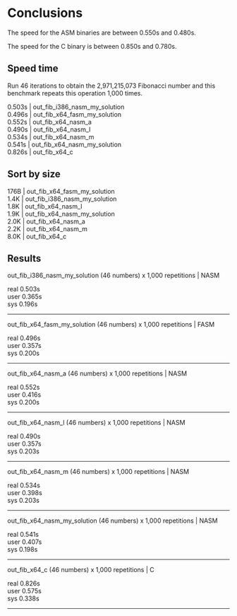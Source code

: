 # Conclusions

The speed for the ASM binaries are between 0.550s and 0.480s.

The speed for the C binary is between 0.850s and 0.780s.


## Speed time

Run 46 iterations to obtain the 2,971,215,073 Fibonacci number and
this benchmark repeats this operation 1,000 times.

0.503s | out_fib_i386_nasm_my_solution <br>
0.496s | out_fib_x64_fasm_my_solution <br>
0.552s | out_fib_x64_nasm_a <br>
0.490s | out_fib_x64_nasm_l <br>
0.534s | out_fib_x64_nasm_m <br>
0.541s | out_fib_x64_nasm_my_solution <br>
0.826s | out_fib_x64_c <br>


## Sort by size

176B | out_fib_x64_fasm_my_solution <br>
1.4K | out_fib_i386_nasm_my_solution <br>
1.8K | out_fib_x64_nasm_l <br>
1.9K | out_fib_x64_nasm_my_solution <br>
2.0K | out_fib_x64_nasm_a <br>
2.2K | out_fib_x64_nasm_m <br>
8.0K | out_fib_x64_c <br>


## Results

out_fib_i386_nasm_my_solution (46 numbers) x 1,000 repetitions | NASM

real    0.503s <br>
user    0.365s <br>
sys     0.196s <br>

---

out_fib_x64_fasm_my_solution (46 numbers) x 1,000 repetitions | FASM

real    0.496s <br>
user    0.357s <br>
sys     0.200s <br>

---

out_fib_x64_nasm_a (46 numbers) x 1,000 repetitions | NASM

real    0.552s <br>
user    0.416s <br>
sys     0.200s <br>

---

out_fib_x64_nasm_l (46 numbers) x 1,000 repetitions | NASM

real    0.490s <br>
user    0.357s <br>
sys     0.203s <br>

---

out_fib_x64_nasm_m (46 numbers) x 1,000 repetitions | NASM

real    0.534s <br>
user    0.398s <br>
sys     0.203s <br>

---

out_fib_x64_nasm_my_solution (46 numbers) x 1,000 repetitions | NASM

real    0.541s <br>
user    0.407s <br>
sys     0.198s <br>

---

out_fib_x64_c (46 numbers) x 1,000 repetitions | C

real    0.826s <br>
user    0.575s <br>
sys     0.338s <br>

---
